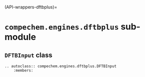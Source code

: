 (API-wrappers-dftbplus)=
# `compechem.engines.dftbplus` sub-module

## `DFTBInput` class

```{eval-rst}
.. autoclass:: compechem.engines.dftbplus.DFTBInput
    :members:
```
